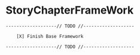 # StoryChapterFrameWork

    -------------------// TODO //-------------------

        [X] Finish Base Framework

    -------------------// TODO //-------------------
